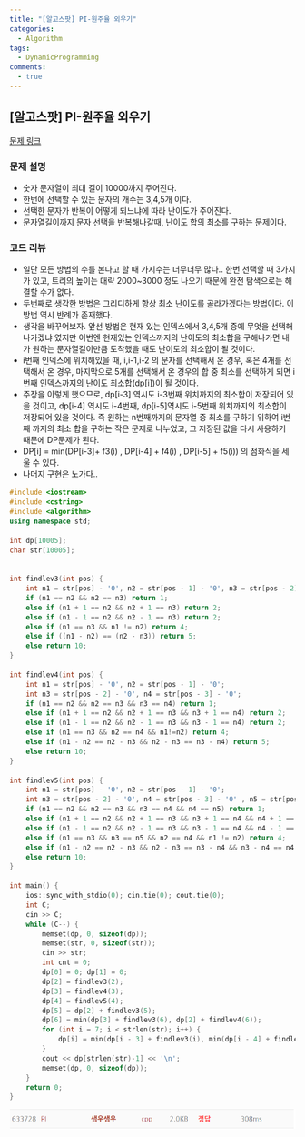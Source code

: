 ```yaml
---
title: "[알고스팟] PI-원주율 외우기"
categories:
  - Algorithm
tags:
  - DynamicProgramming
comments:
  - true
---
```


## [알고스팟] PI-원주율 외우기

[문제 링크](https://algospot.com/judge/problem/read/PI)

### 문제 설명
* 숫자 문자열이 최대 길이 10000까지 주어진다.
* 한번에 선택할 수 있는 문자의 개수는 3,4,5개 이다.
* 선택한 문자가 반복이 어떻게 되느냐에 따라 난이도가 주어진다.
* 문자열길이까지 문자 선택을 반복해나갈때, 난이도 합의 최소를 구하는 문제이다.

### 코드 리뷰
* 일단 모든 방법의 수를 본다고 할 때 가지수는 너무너무 많다.. 한번 선택할 때 3가지가 있고, 트리의 높이는 대략 2000~3000 정도 나오기 때문에 완전 탐색으로는 해결할 수가 없다.
* 두번째로 생각한 방법은 그리디하게 항상 최소 난이도를 골라가겠다는 방법이다. 이 방법 역시 반례가 존재했다.
* 생각을 바꾸어보자. 앞선 방법은 현재 있는 인덱스에서 3,4,5개 중에 무엇을 선택해 나가겠냐 였지만 이번엔 현재있는 인덱스까지의 난이도의 최소합을 구해나가면 내가 원하는 문자열길이만큼 도착했을 때도 난이도의 최소합이 될 것이다. 
* i번째 인덱스에 위치해있을 때, i,i-1,i-2 의 문자를 선택해서 온 경우, 혹은 4개를 선택해서 온 경우, 마지막으로 5개를 선택해서 온 경우의 합 중 최소를 선택하게 되면 i번째 인덱스까지의 난이도 최소합(dp[i])이 될 것이다.
* 주장을 이렇게 했으므로, dp[i-3] 역시도 i-3번째 위치까지의 최소합이 저장되어 있을 것이고, dp[i-4] 역시도 i-4번째, dp[i-5]역시도 i-5번째 위치까지의 최소합이 저장되어 있을 것이다. 즉 원하는 n번째까지의 문자열 중 최소를 구하기 위하여 i번째 까지의 최소 합을 구하는 작은 문제로 나누었고, 그 저장된 값을 다시 사용하기 때문에 DP문제가 된다.
* DP[i] = min(DP[i-3]+ f3(i) , DP[i-4] + f4(i) , DP[i-5] + f5(i)) 의 점화식을 세울 수 있다.
* 나머지 구현은 노가다..

```cpp
#include <iostream>
#include <cstring>
#include <algorithm>
using namespace std;

int dp[10005];
char str[10005];


int findlev3(int pos) {
	int n1 = str[pos] - '0', n2 = str[pos - 1] - '0', n3 = str[pos - 2] - '0';
	if (n1 == n2 && n2 == n3) return 1;
	else if (n1 + 1 == n2 && n2 + 1 == n3) return 2;
	else if (n1 - 1 == n2 && n2 - 1 == n3) return 2;
	else if (n1 == n3 && n1 != n2) return 4;
	else if ((n1 - n2) == (n2 - n3)) return 5;
	else return 10;
}

int findlev4(int pos) {
	int n1 = str[pos] - '0', n2 = str[pos - 1] - '0';
	int n3 = str[pos - 2] - '0', n4 = str[pos - 3] - '0';
	if (n1 == n2 && n2 == n3 && n3 == n4) return 1;
	else if (n1 + 1 == n2 && n2 + 1 == n3 && n3 + 1 == n4) return 2;
	else if (n1 - 1 == n2 && n2 - 1 == n3 && n3 - 1 == n4) return 2;
	else if (n1 == n3 && n2 == n4 && n1!=n2) return 4;
	else if (n1 - n2 == n2 - n3 && n2 - n3 == n3 - n4) return 5;
	else return 10;
}

int findlev5(int pos) {
	int n1 = str[pos] - '0', n2 = str[pos - 1] - '0';
	int n3 = str[pos - 2] - '0', n4 = str[pos - 3] - '0' , n5 = str[pos-4]-'0';
	if (n1 == n2 && n2 == n3 && n3 == n4 && n4 == n5) return 1;
	else if (n1 + 1 == n2 && n2 + 1 == n3 && n3 + 1 == n4 && n4 + 1 == n5) return 2;
	else if (n1 - 1 == n2 && n2 - 1 == n3 && n3 - 1 == n4 && n4 - 1 == n5) return 2;
	else if (n1 == n3 && n3 == n5 && n2 == n4 && n1 != n2) return 4;
	else if (n1 - n2 == n2 - n3 && n2 - n3 == n3 - n4 && n3 - n4 == n4 - n5) return 5;
	else return 10;
}

int main() {
	ios::sync_with_stdio(0); cin.tie(0); cout.tie(0);
	int C;
	cin >> C;
	while (C--) {
		memset(dp, 0, sizeof(dp));
		memset(str, 0, sizeof(str));
		cin >> str;
		int cnt = 0;
		dp[0] = 0; dp[1] = 0;
		dp[2] = findlev3(2);
		dp[3] = findlev4(3);
		dp[4] = findlev5(4);
		dp[5] = dp[2] + findlev3(5);
		dp[6] = min(dp[3] + findlev3(6), dp[2] + findlev4(6));
		for (int i = 7; i < strlen(str); i++) {
			dp[i] = min(dp[i - 3] + findlev3(i), min(dp[i - 4] + findlev4(i), dp[i - 5] + findlev5(i)));
		}
		cout << dp[strlen(str)-1] << '\n';
		memset(dp, 0, sizeof(dp));
	}
	return 0;
}
```

![](/assets/img/Algorithm/1909181.png)

